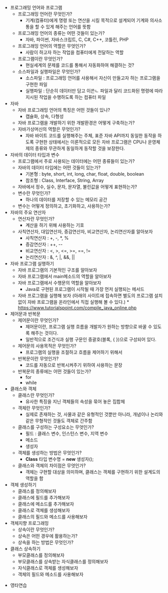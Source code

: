 - 프로그래밍 언어와 프로그램
	- 프로그래밍 언어란 무엇인가?
	  - 기계(컴퓨터)에게 명령 또는 연산을 시킬 목적으로 설계되어 기계와 의사소통을 할 수 있게 해주는 언어를 뜻함
	- 프로그래밍 언어의 종류는 어떤 것들이 있는가?
	  - 자바, 파이썬, 자바스크립트, C, C#, C++, 코틀린, PHP
	- 프로그래밍 언어의 역할은 무엇인가?
	  - 사람이 하고자 하는 작업을 컴퓨터에게 전달하는 역할
	- 프로그램이란 무엇인가?
	  - 현실세계의 문제를 코드를 통해서 자동화하여 해결하는 것?
	- 소스파일과 실행파일은 무엇인가?
	  - 소스파일 : 프로그래밍 언어를 사용해서 자신이 만들고자 하는 프로그램을 구현한 파일
	  - 실행파일 : 단순히 데이터만 담고 이쓴ㄴ 파일과 달리 코드화된 명령에 따라 지시된 작업을 수행하도록 하는 컴퓨터 파일
- 자바
	- 자바 프로그래밍 언어의 특징은 어떤 것들이 있나?
	  - 캡슐화, 상속, 다형성
	- 자바 프로그램을 개발하기 위한 개발환경은 어떻게 구축하는가?
	- 자바가상머신의 역할은 무엇인가?
	  - 자바 바이트 코드를 실행해주는 주체, 표준 자바 API까지 동일한 동작을 하도록 구현한 상태에서는 이론적으로 모든 자바 프로그램은 CPU나 운영체제의 종류와 무관하게 동일하게 동작할 것을 보장한다.
- 자바의 데이터 타입과 변수
	- 프로그램에서 주로 사용되는 데이터에는 어떤 종류들이 있는가?
	- 자바의 데이터 타입에는 어떤 것들이 있는가?
	  - 기본형 : byte, short, int, long, char, float, double, boolean
	  - 참조형 : Class, Interface, String, Array
	- 자바에서 정수, 실수, 문자, 문자열, 불린값을 어떻게 표현하는가?
	- 변수란 무엇인가?
	  - 하나의 데이터를 저장할 수 있는 메모리 공간
	- 변수는 어떻게 정의하고, 초기화하고, 사용하는가?
- 자바의 주요 연산자
	- 연산자란 무엇인가?
	  - 계산을 하기 위해 사용하는 기호
	- 사칙연산자, 대입연산자, 증감연산자, 비교연산자, 논리연산자를 알아보자
	  - 사칙연산자 : +, -, *, %
	  - 증감연산자 : ++, --
	  - 비교연산자 : <, >, <=, >=, ==, !=
	  - 논리연산자 : &, ^, |, &&, ||
- 자바 프로그램 실행하기
	- 자바 프로그램의 기본적인 구조를 알아보자
	- 자바 프로그램에서 main메소드의 역할을 알아보자
	- 자바 프로그램에서 수행문의 역할을 알아보자
	  - Java로 구현된 프로그램이 시작될 때 가장 먼저 실행되는 메서드
	- 자바 프로그램을 실행해 보자
  (아래의 사이트에 접속하면 별도의 프로그램 설치없이 자바 프로그램을 온라인에서
   	   직접 실행해 볼 수 있다.)
          * https://www.tutorialspoint.com/compile_java_online.php
- 제어문과 반복문
	- 제어문이란 무엇인가?
	  - 제어문이란, 프로그램 실행 흐름을 개발자가 원하는 방향으로 바꿀 수 있도록 해주는 것이다.
	  - 일반적으로 조건식과 실행 구문인 중괄호(블록, { })으로 구성되어 있다.
	- 제어문의 사용목적은 무엇인가?
	  - 프로그램의 실행을 조절하고 흐름을 제어하기 위해서
	- 반복문이란 무엇인가?
	  - 코드를 자동으로 반복시켜주기 위하여 사용하는 문장
	- 반복문의 종류에는 어떤 것들이 있는가?
	  - for
	  - while
- 클래스와 객체
	- 클래스란 무엇인가?
	  - 유사한 특징을 지닌 객체들의 속성을 묶어 놓은 집합체
	- 객체란 무엇인가?
	  - 실제로 존재하는 것, 사물과 같은 유형적인 것뿐만 아니라, 개념이나 논리와 같은 무형적인 것들도 객체로 간주함
	- 클래스를 구성하는 구성요소는 무엇인가?
	  - 필드 : 클래스 변수, 인스턴스 변수, 지역 변수 
	  - 메소드 
	  - 생성자
	- 객체를 생성하는 방법은 무엇인가?
	  - **Class** 타입 변수명  = **new** 생성자();
	- 클래스와 객체의 차이점은 무엇인가?
	  - 객체는 구현할 대상을 의미하며, 클래스는 객체를 구현하기 위한 설계도의 역할을 함
- 객체 생성하기
	- 클래스를 정의해보자
	- 클래스에 필드를 추가해보자
	- 클래스에 메소드를 추가해보자
	- 클래스로 객체를 생성해보자
	- 클래스의 필드와 메소드를 사용해보자
- 객체지향 프로그래밍
	- 상속이란 무엇인가?
	- 상속은 어떤 경우에 활용하는가?
	- 상속을 하는 방법은 무엇인가?
- 클래스 상속하기
	- 부모클래스를 정의해보자
	- 부모클래스를 상속받는 자식클래스를 정의해보자
	- 자식클래스로 객체를 생성해보자
	- 객체의 필드와 메소드를 사용해보자

* 영타연습